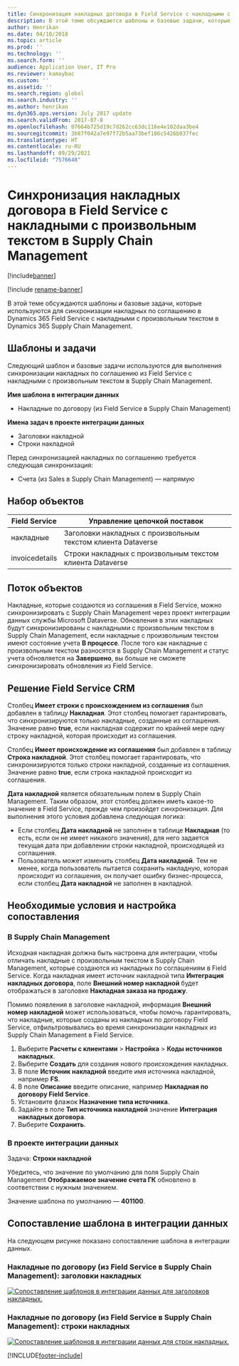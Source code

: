 ```yaml
---
title: Синхронизация накладных договора в Field Service с накладными с произвольным текстом в Supply Chain Management
description: В этой теме обсуждаются шаблоны и базовые задачи, которые используются для синхронизации накладных по соглашению в Dynamics 365 Field Service с накладными с произвольным текстом в Dynamics 365 Supply Chain Management.
author: Henrikan
ms.date: 04/10/2018
ms.topic: article
ms.prod: ''
ms.technology: ''
ms.search.form: ''
audience: Application User, IT Pro
ms.reviewer: kamaybac
ms.custom: ''
ms.assetid: ''
ms.search.region: global
ms.search.industry: ''
ms.author: henrikan
ms.dyn365.ops.version: July 2017 update
ms.search.validFrom: 2017-07-8
ms.openlocfilehash: 07664b725d19c7d262cc63dc116e4e102daa3be4
ms.sourcegitcommit: 3b87f042a7e97f72b5aa73bef186c5426b937fec
ms.translationtype: HT
ms.contentlocale: ru-RU
ms.lasthandoff: 09/29/2021
ms.locfileid: "7576648"
---
```

# <a name="synchronize-agreement-invoices-in-field-service-to-free-text-invoices-in-supply-chain-management"></a>Синхронизация накладных договора в Field Service с накладными с произвольным текстом в Supply Chain Management

[!include[banner](../includes/banner.md)]

[!include [rename-banner](~/includes/cc-data-platform-banner.md)]

В этой теме обсуждаются шаблоны и базовые задачи, которые используются для синхронизации накладных по соглашению в Dynamics 365 Field Service с накладными с произвольным текстом в Dynamics 365 Supply Chain Management.

## <a name="templates-and-tasks"></a>Шаблоны и задачи

Следующий шаблон и базовые задачи используются для выполнения синхронизации накладных по соглашению из Field Service с накладными с произвольным текстом в Supply Chain Management.

**Имя шаблона в интеграции данных**

- Накладные по договору (из Field Service в Supply Chain Management)

**Имена задач в проекте интеграции данных**

- Заголовки накладной
- Строки накладной

Перед синхронизацией накладных по соглашению требуется следующая синхронизация:

- Счета (из Sales в Supply Chain Management) — напрямую

## <a name="entity-set"></a>Набор объектов

| Field Service  | Управление цепочкой поставок                 |
|----------------|----------------------------------------|
| накладные       | Заголовки накладных с произвольным текстом клиента Dataverse |
| invoicedetails | Строки накладных с произвольным текстом клиента Dataverse   |

## <a name="entity-flow"></a>Поток объектов

Накладные, которые создаются из соглашения в Field Service, можно синхронизировать с Supply Chain Management через проект интеграции данных службы Microsoft Dataverse. Обновления в этих накладных будут синхронизированы с накладными с произвольным текстом в Supply Chain Management, если накладные с произвольным текстом имеют состояние учета **В процессе**. После того как накладные с произвольным текстом разносятся в Supply Chain Management и статус учета обновляется на **Завершено**, вы больше не сможете синхронизировать обновления из Field Service.

## <a name="field-service-crm-solution"></a>Решение Field Service CRM

Столбец **Имеет строки с происхождением из соглашения** был добавлен в таблицу **Накладная**. Этот столбец помогает гарантировать, что синхронизируются только накладные, созданные из соглашения. Значение равно **true**, если накладная содержит по крайней мере одну строку накладной, которая происходит из соглашения.

Столбец **Имеет происхождение из соглашения** был добавлен в таблицу **Строка накладной**. Этот столбец помогает гарантировать, что синхронизируются только строки накладной, созданные из соглашения. Значение равно **true**, если строка накладной происходит из соглашения.

**Дата накладной** является обязательным полем в Supply Chain Management. Таким образом, этот столбец должен иметь какое-то значение в Field Service, прежде чем произойдет синхронизация. Для выполнения этого условия добавлена следующая логика:

- Если столбец **Дата накладной** не заполнен в таблице **Накладная** (то есть, если он не имеет никакого значения), для него задается текущая дата при добавлении строки накладной, происходящей из соглашения.
- Пользователь может изменить столбец **Дата накладной**. Тем не менее, когда пользователь пытается сохранить накладную, которая происходит из соглашения, он получает ошибку бизнес-процесса, если столбец **Дата накладной** не заполнен в накладной.

## <a name="prerequisites-and-mapping-setup"></a>Необходимые условия и настройка сопоставления

### <a name="in-supply-chain-management"></a>В Supply Chain Management

Исходная накладная должна быть настроена для интеграции, чтобы отличать накладные с произвольным текстом в Supply Chain Management, которые создаются из накладных по соглашениям в Field Service. Когда накладная имеет источник накладной типа **Интеграция накладных договора**, поле **Внешний номер накладной** будет отображаться в заголовке **Накладная заказа на продажу**.

Помимо появления в заголовке накладной, информация **Внешний номер накладной** может использоваться, чтобы помочь гарантировать, что накладные, которые созданы из накладных по договору Field Service, отфильтровывались во время синхронизации накладных из Supply Chain Management в Field Service.

1. Выберите **Расчеты с клиентами** \> **Настройка** \> **Коды источников накладных**.
2. Выберите **Создать** для создания нового происхождения накладных.
3. В поле **Источник накладной** введите имя источника накладной, например **FS**.
4. В поле **Описание** введите описание, например **Накладная по договору Field Service**.
5. Установите флажок **Назначение типа источника**.
6. Задайте в поле **Тип источника накладной** значение **Интеграция накладных договора**.
7. Выберите **Сохранить**.

### <a name="in-the-data-integration-project"></a>В проекте интеграции данных

Задача: **Строки накладной**  

Убедитесь, что значение по умолчанию для поля Supply Chain Management **Отображаемое значение счета ГК** обновлено в соответствии с нужным значением.

Значение шаблона по умолчанию — **401100**.

## <a name="template-mapping-in-data-integration"></a>Сопоставление шаблона в интеграции данных

На следующем рисунке показано сопоставление шаблона в интеграции данных.

### <a name="agreement-invoices-field-service-to-supply-chain-management-invoice-headers"></a>Накладные по договору (из Field Service в Supply Chain Management): заголовки накладных

[![Сопоставление шаблонов в интеграции данных для заголовков накладных.](./media/FSFreeTextInvoice1.png)](./media/FSFreeTextInvoice1.png)

### <a name="agreement-invoices-field-service-to-supply-chain-management-invoice-lines"></a>Накладные по договору (из Field Service в Supply Chain Management): строки накладных

[![Сопоставление шаблонов в интеграции данных для строк накладных.](./media/FSFreeTextInvoice2.png)](./media/FSFreeTextInvoice2.png)


[!INCLUDE[footer-include](../../includes/footer-banner.md)]